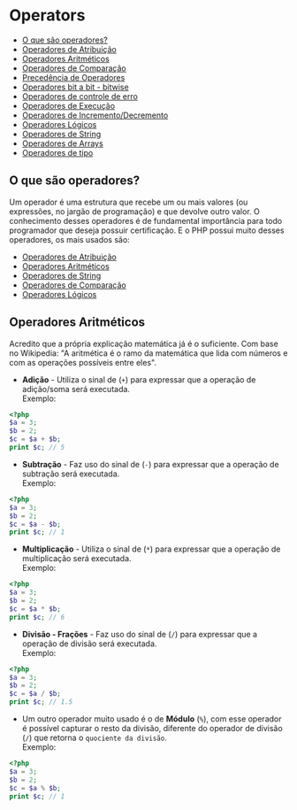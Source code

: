 # Operators

* [O que são operadores?](#o-que-são-operadores)
* [Operadores de Atribuição](#operadores-de-atribuição)
* [Operadores Aritméticos](#operadores-aritméticos)
* [Operadores de Comparação](#operadores-de-comparação)
* [Precedência de Operadores](#precedência-de-operadores)
* [Operadores bit a bit - bitwise](#operadores-bit-a-bit-bitwise)
* [Operadores de controle de erro](#operadores-de-controle-de-erro)
* [Operadores de Execução](#operadores-de-execução)
* [Operadores de Incremento/Decremento](#operadores-de-incremento-decremento)
* [Operadores Lógicos](#operadores-lógicos)
* [Operadores de String](#operadores-de-string)
* [Operadores de Arrays](#operadores-de-arrays)
* [Operadores de tipo](#operadores-de-tipo)

## O que são operadores?

Um operador é uma estrutura que recebe um ou mais valores (ou expressões, no jargão de programação) e que devolve outro valor. O conhecimento desses operadores é de fundamental importância para todo programador que deseja possuir certificação. E o PHP possui muito desses operadores, os mais usados são:
* [Operadores de Atribuição](#operadores-de-atribuição)
* [Operadores Aritméticos](#operadores-aritméticos)
* [Operadores de String](#operadores-de-string)
* [Operadores de Comparação](#operadores-de-comparação)
* [Operadores Lógicos](#operadores-lógicos)

## Operadores Aritméticos
Acredito que a própria explicação matemática já é o suficiente. Com base no Wikipedia: "A aritmética é o ramo da matemática que lida com números e com as operações possíveis entre eles".

* **Adição** - Utiliza o sinal de (`+`) para expressar que a operação de adição/soma será executada.     
Exemplo:  
```php
<?php
$a = 3;
$b = 2;
$c = $a + $b;
print $c; // 5
```

* **Subtração** - Faz uso do sinal de (`-`) para expressar que a operação de subtração será executada.    
Exemplo:  
```php
<?php
$a = 3;
$b = 2;
$c = $a - $b;
print $c; // 1
```

* **Multiplicação** - Utiliza o sinal de (`*`) para expressar que a operação de multiplicação será executada.  
Exemplo:  
```php
<?php
$a = 3;
$b = 2;
$c = $a * $b;
print $c; // 6
```

* **Divisão - Frações** - Faz uso do sinal de (`/`) para expressar que a operação de divisão será executada.  
Exemplo:  
```php
<?php
$a = 3;
$b = 2;
$c = $a / $b;
print $c; // 1.5
```

* Um outro operador muito usado é o de **Módulo** (`%`), com esse operador é possível capturar o resto da divisão, diferente do operador de divisão (`/`) que retorna o `quociente da divisão`.   
Exemplo:  
```php
<?php
$a = 3;
$b = 2;
$c = $a % $b;
print $c; // 1
```


